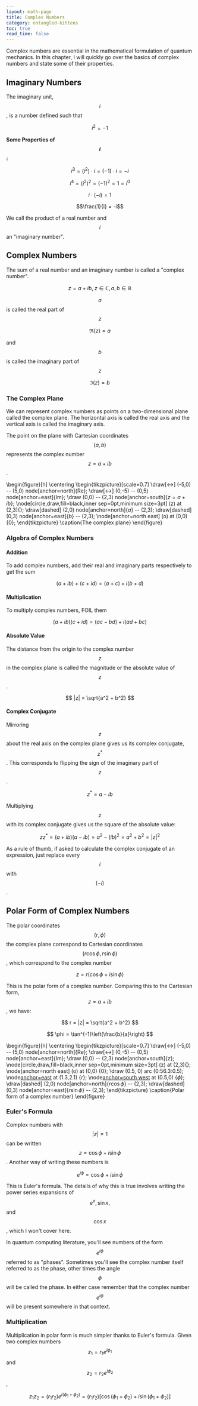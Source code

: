 ```yaml
---
layout: math-page
title: Complex Numbers
category: entangled-kittens
toc: true
read_time: false
---
```


Complex numbers are essential in the mathematical formulation of quantum mechanics. In this chapter,
I will quickly go over the basics of complex numbers and state some of their properties.

## Imaginary Numbers
The imaginary unit, $$i$$, is a number defined such that

$$ i^2 = -1 $$


**Some Properties of $$i$$:**

$$i^3 = (i^2)\cdot i = (-1)\cdot i = -i$$


$$i^4 = {(i^2)}^2 = (-1)^2 = 1 = i^0$$


$$i\cdot(-i) = 1 $$


$$\frac{1}{i} = -i$$


We call the product of a real number and $$i$$ an "imaginary number".

## Complex Numbers
The sum of a real number and an imaginary number is called a "complex number".

$$ z = a + ib,\; z\in\mathbb{C},\, a,b \in \mathbb{R}$$


$$a$$ is called the real part of $$z$$

$$\Re(z) = a$$
 
and $$b$$ is called the imaginary part of $$z$$

$$\Im(z) = b$$


### The Complex Plane
We can represent complex numbers as points on a two-dimensional plane called the complex plane. The 
horizontal axis is called the real axis and the vertical axis is called the imaginary axis.

The point on the plane with Cartesian coordinates $$(a,b)$$ represents the complex number $$z=a+ib$$.

\begin{figure}[h]
    \centering 
    \begin{tikzpicture}[scale=0.7]
        \draw[<->] (-5,0) -- (5,0) node[anchor=north]{Re};
        \draw[<->] (0,-5) -- (0,5) node[anchor=east]{Im};
        \draw (0,0) -- (2,3) node[anchor=south]{$z=a+ib$};
        \node[circle,draw,fill=black,inner sep=0pt,minimum size=3pt] (z) at (2,3){};
        \draw[dashed] (2,0) node[anchor=north]{$a$} -- (2,3);
        \draw[dashed] (0,3) node[anchor=east]{$b$} -- (2,3);
        \node[anchor=north east] (o) at (0,0) {0};
    \end{tikzpicture}
    \caption{The complex plane}
\end{figure}

### Algebra of Complex Numbers
#### Addition
To add complex numbers, add their real and imaginary parts respectively to get the sum

$$ (a+ib) + (c+id) = (a+c) + i(b+d) $$

#### Multiplication
To multiply complex numbers, FOIL them

$$ (a+ib)(c+id) = (ac-bd) + i(ad + bc) $$

#### Absolute Value
The distance from the origin to the complex number $$z$$ in the complex plane is called the magnitude 
or the absolute value of $$z$$.

$$ |z| = \sqrt{a^2 + b^2} $$

#### Complex Conjugate
Mirroring $$z$$ about the real axis on the complex plane gives us its complex conjugate, $$z^*$$. This 
corresponds to flipping the sign of the imaginary part of $$z$$.

$$ z^* = a - ib $$


Multiplying $$z$$ with its complex conjugate gives us the square of the absolute value:

$$ zz^* = (a+ib)(a-ib) = a^2 - (ib)^2 = a^2 + b^2 = |z|^2 $$


As a rule of thumb, if asked to calculate the complex conjugate of an expression, just replace every
$$i$$ with $$(-i)$$.

## Polar Form of Complex Numbers
The polar coordinates $$(r,\phi)$$ the complex plane correspond to Cartesian coordinates
$$(r\cos\phi, r\sin\phi)$$, which correspond to the complex number 

$$ z = r(\cos\phi + i\sin\phi) $$


This is the polar form of a complex number. Comparing this to the Cartesian form,
$$z = a+ib$$, we have:

$$ r = |z| = \sqrt{a^2 + b^2} $$


$$ \phi = \tan^{-1}\left(\frac{b}{a}\right) $$


\begin{figure}[h]
    \centering 
    \begin{tikzpicture}[scale=0.7]
        \draw[<->] (-5,0) -- (5,0) node[anchor=north]{Re};
        \draw[<->] (0,-5) -- (0,5) node[anchor=east]{Im};
        \draw (0,0) -- (2,3) node[anchor=south]{$z$};
        \node[circle,draw,fill=black,inner sep=0pt,minimum size=3pt] (z) at (2,3){};
        \node[anchor=north east] (o) at (0,0) {0};
        \draw (0.5, 0) arc (0:56.3:0.5);
        \node[anchor=east](mod) at (1.3,2.1) {$r$};
        \node[anchor=south west](phi) at (0.5,0) {$\phi$};
        \draw[dashed] (2,0) node[anchor=north]{$r\cos\phi$} -- (2,3);
        \draw[dashed] (0,3) node[anchor=east]{$r\sin\phi$} -- (2,3);
    \end{tikzpicture}
    \caption{Polar form of a complex number}
\end{figure}

### Euler's Formula
Complex numbers with $$|z| = 1$$ can be written $$ z = \cos\phi + i\sin\phi $$.
Another way of writing these numbers is 

$$ e^{i\phi} = \cos\phi + i\sin\phi $$

This is Euler's formula. The details of why this is true involves writing the power series expansions 
of $$e^x, \sin x, $$ and $$\cos x$$, which I won't cover here.

In quantum computing literature, you'll see numbers of the form $$e^{i\phi}$$ referred to as "phases".
Sometimes you'll see the complex number itself referred to as the phase, other times the angle $$\phi$$ 
will be called the phase. In either case remember that the complex number $$e^{i\phi}$$ will be present
somewhere in that context.

### Multiplication
Multiplication in polar form is much simpler thanks to Euler's formula. Given two complex numbers 
$$z_1 = r_1 e^{i\phi_1}$$ and $$z_2 = r_2 e^{i\phi_2}$$,

$$ z_1 z_2 = (r_1r_2) e^{i(\phi_1 + \phi_2)} = (r_1r_2)[\cos(\phi_1+\phi_2) + i\sin(\phi_1+\phi_2)] $$
